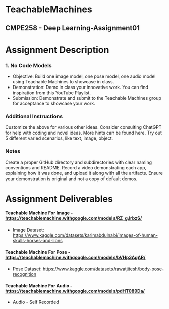 # TeachableMachines
## CMPE258 - Deep Learning-Assignment01 

# Assignment Description
### 1. No Code Models
- Objective: Build one image model, one pose model, one audio model using Teachable Machines to showcase in class.
- Demonstration: Demo in class your innovative work. You can find inspiration from this YouTube Playlist.
- Submission: Demonstrate and submit to the Teachable Machines group for acceptance to showcase your work.
  
### Additional Instructions
Customize the above for various other ideas. Consider consulting ChatGPT for help with coding and novel ideas.
More hints can be found here. Try out 5 different varied scenarios, like text, image, object.
### Notes
Create a proper GitHub directory and subdirectories with clear naming conventions and README.
Record a video demonstrating each app, explaining how it was done, and upload it along with all the artifacts.
Ensure your demonstration is original and not a copy of default demos.

# Assignment Deliverables


#### Teachable Machine For Image - https://teachablemachine.withgoogle.com/models/RZ_gJrbzS/
- Image Dataset: https://www.kaggle.com/datasets/karimabdulnabi/images-of-human-skulls-horses-and-lions

#### Teachable Machine For Pose - https://teachablemachine.withgoogle.com/models/bVHp3AgAR/
- Pose Dataset: https://www.kaggle.com/datasets/rawatjitesh/body-pose-recognition

#### Teachable Machine For Audio - https://teachablemachine.withgoogle.com/models/pdHT089Da/
- Audio - Self Recorded

